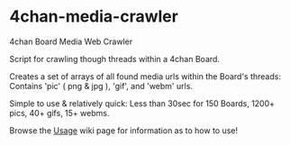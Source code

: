 # 4chan-media-crawler
4chan Board Media Web Crawler

Script for crawling though threads within a 4chan Board.

Creates a set of arrays of all found media urls within the Board's threads:
    Contains 'pic' ( png & jpg ), 'gif', and 'webm' urls.

Simple to use & relatively quick:
    Less than 30sec for 150 Boards, 1200+ pics, 40+ gifs, 15+ webms.

Browse the [Usage](\./wiki/Usage#welcome-to-the-4chan-media-crawler-wiki) wiki page for information as to how to use!
